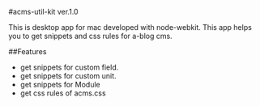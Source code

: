 #acms-util-kit ver.1.0

This is desktop app for mac developed with node-webkit.
This app helps you to get snippets and css rules for a-blog cms.

##Features

- get snippets for custom field.
- get snippets for custom unit.
- get snippets for Module
- get css rules of acms.css
